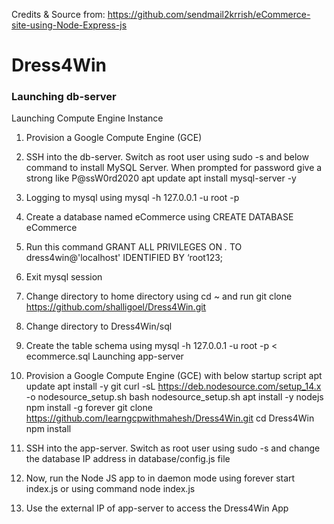 Credits & Source from: https://github.com/sendmail2krrish/eCommerce-site-using-Node-Express-js

# Dress4Win

### Launching db-server
Launching Compute Engine Instance
1.	Provision a Google Compute Engine (GCE)
2.	SSH into the db-server. Switch as root user using sudo -s and below command to install MySQL Server. When prompted for password give a strong like P@ssW0rd2020
apt update
apt install mysql-server -y
3.	Logging to mysql using mysql -h 127.0.0.1 -u root -p
4.	Create a database named eCommerce using CREATE DATABASE eCommerce
5.	Run this command GRANT ALL PRIVILEGES ON *.* TO dress4win@'localhost' IDENTIFIED BY ‘root123; 
6.	Exit mysql session
7.	Change directory to home directory using cd ~ and run git clone https://github.com/shalligoel/Dress4Win.git
8.	Change directory to Dress4Win/sql
9.	Create the table schema using mysql -h 127.0.0.1 -u root -p < ecommerce.sql
Launching app-server
1.	Provision a Google Compute Engine (GCE) with below startup script
apt update
apt install -y git
curl -sL https://deb.nodesource.com/setup_14.x -o nodesource_setup.sh
bash nodesource_setup.sh
apt install -y nodejs
npm install -g forever
git clone https://github.com/learngcpwithmahesh/Dress4Win.git
cd Dress4Win
npm install

2. SSH into the app-server. Switch as root user using sudo -s and change the database IP address in database/config.js file
3. Now, run the Node JS app to in daemon mode using forever start index.js or using command
node index.js
4. Use the external IP of app-server to access the Dress4Win App

